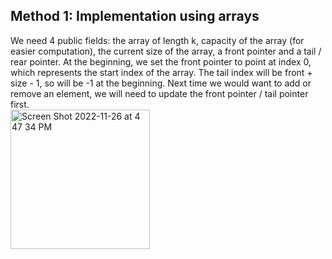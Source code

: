 ## Method 1: Implementation using arrays

We need 4 public fields: the array of length k, capacity of the array (for easier computation), the current size of the array, a front pointer and a 
tail / rear pointer. At the beginning, we set the front pointer to point at index 0, which represents the start index of the array. The tail index will 
be front + size - 1, so will be -1 at the beginning. Next time we would want to add or remove an element, we will need to update the front pointer / tail
pointer first.</br>
<img width="223" alt="Screen Shot 2022-11-26 at 4 47 34 PM" src="https://user-images.githubusercontent.com/106039830/204111617-31a3103a-ca03-4d11-ad94-0c98eccd3556.png">
